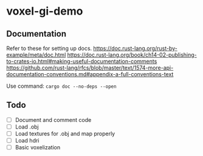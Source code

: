 # voxel-gi-demo

## Documentation

Refer to these for setting up docs.
https://doc.rust-lang.org/rust-by-example/meta/doc.html
https://doc.rust-lang.org/book/ch14-02-publishing-to-crates-io.html#making-useful-documentation-comments
https://github.com/rust-lang/rfcs/blob/master/text/1574-more-api-documentation-conventions.md#appendix-a-full-conventions-text

Use command: `cargo doc --no-deps --open`

## Todo

-   [ ] Document and comment code
-   [ ] Load .obj
-   [ ] Load textures for .obj and map properly
-   [ ] Load hdri
-   [ ] Basic voxelization
